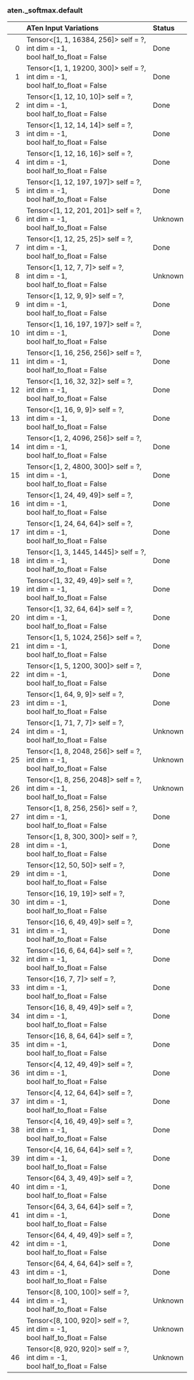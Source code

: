 ### aten._softmax.default
|    | ATen Input Variations                                                               | Status   |
|---:|:------------------------------------------------------------------------------------|:---------|
|  0 | Tensor<[1, 1, 16384, 256]> self = ?,<br>int dim = -1,<br>bool half_to_float = False | Done     |
|  1 | Tensor<[1, 1, 19200, 300]> self = ?,<br>int dim = -1,<br>bool half_to_float = False | Done     |
|  2 | Tensor<[1, 12, 10, 10]> self = ?,<br>int dim = -1,<br>bool half_to_float = False    | Done     |
|  3 | Tensor<[1, 12, 14, 14]> self = ?,<br>int dim = -1,<br>bool half_to_float = False    | Done     |
|  4 | Tensor<[1, 12, 16, 16]> self = ?,<br>int dim = -1,<br>bool half_to_float = False    | Done     |
|  5 | Tensor<[1, 12, 197, 197]> self = ?,<br>int dim = -1,<br>bool half_to_float = False  | Done     |
|  6 | Tensor<[1, 12, 201, 201]> self = ?,<br>int dim = -1,<br>bool half_to_float = False  | Unknown  |
|  7 | Tensor<[1, 12, 25, 25]> self = ?,<br>int dim = -1,<br>bool half_to_float = False    | Done     |
|  8 | Tensor<[1, 12, 7, 7]> self = ?,<br>int dim = -1,<br>bool half_to_float = False      | Unknown  |
|  9 | Tensor<[1, 12, 9, 9]> self = ?,<br>int dim = -1,<br>bool half_to_float = False      | Done     |
| 10 | Tensor<[1, 16, 197, 197]> self = ?,<br>int dim = -1,<br>bool half_to_float = False  | Done     |
| 11 | Tensor<[1, 16, 256, 256]> self = ?,<br>int dim = -1,<br>bool half_to_float = False  | Done     |
| 12 | Tensor<[1, 16, 32, 32]> self = ?,<br>int dim = -1,<br>bool half_to_float = False    | Done     |
| 13 | Tensor<[1, 16, 9, 9]> self = ?,<br>int dim = -1,<br>bool half_to_float = False      | Done     |
| 14 | Tensor<[1, 2, 4096, 256]> self = ?,<br>int dim = -1,<br>bool half_to_float = False  | Done     |
| 15 | Tensor<[1, 2, 4800, 300]> self = ?,<br>int dim = -1,<br>bool half_to_float = False  | Done     |
| 16 | Tensor<[1, 24, 49, 49]> self = ?,<br>int dim = -1,<br>bool half_to_float = False    | Done     |
| 17 | Tensor<[1, 24, 64, 64]> self = ?,<br>int dim = -1,<br>bool half_to_float = False    | Done     |
| 18 | Tensor<[1, 3, 1445, 1445]> self = ?,<br>int dim = -1,<br>bool half_to_float = False | Done     |
| 19 | Tensor<[1, 32, 49, 49]> self = ?,<br>int dim = -1,<br>bool half_to_float = False    | Done     |
| 20 | Tensor<[1, 32, 64, 64]> self = ?,<br>int dim = -1,<br>bool half_to_float = False    | Done     |
| 21 | Tensor<[1, 5, 1024, 256]> self = ?,<br>int dim = -1,<br>bool half_to_float = False  | Done     |
| 22 | Tensor<[1, 5, 1200, 300]> self = ?,<br>int dim = -1,<br>bool half_to_float = False  | Done     |
| 23 | Tensor<[1, 64, 9, 9]> self = ?,<br>int dim = -1,<br>bool half_to_float = False      | Done     |
| 24 | Tensor<[1, 71, 7, 7]> self = ?,<br>int dim = -1,<br>bool half_to_float = False      | Unknown  |
| 25 | Tensor<[1, 8, 2048, 256]> self = ?,<br>int dim = -1,<br>bool half_to_float = False  | Unknown  |
| 26 | Tensor<[1, 8, 256, 2048]> self = ?,<br>int dim = -1,<br>bool half_to_float = False  | Unknown  |
| 27 | Tensor<[1, 8, 256, 256]> self = ?,<br>int dim = -1,<br>bool half_to_float = False   | Done     |
| 28 | Tensor<[1, 8, 300, 300]> self = ?,<br>int dim = -1,<br>bool half_to_float = False   | Done     |
| 29 | Tensor<[12, 50, 50]> self = ?,<br>int dim = -1,<br>bool half_to_float = False       | Done     |
| 30 | Tensor<[16, 19, 19]> self = ?,<br>int dim = -1,<br>bool half_to_float = False       | Done     |
| 31 | Tensor<[16, 6, 49, 49]> self = ?,<br>int dim = -1,<br>bool half_to_float = False    | Done     |
| 32 | Tensor<[16, 6, 64, 64]> self = ?,<br>int dim = -1,<br>bool half_to_float = False    | Done     |
| 33 | Tensor<[16, 7, 7]> self = ?,<br>int dim = -1,<br>bool half_to_float = False         | Done     |
| 34 | Tensor<[16, 8, 49, 49]> self = ?,<br>int dim = -1,<br>bool half_to_float = False    | Done     |
| 35 | Tensor<[16, 8, 64, 64]> self = ?,<br>int dim = -1,<br>bool half_to_float = False    | Done     |
| 36 | Tensor<[4, 12, 49, 49]> self = ?,<br>int dim = -1,<br>bool half_to_float = False    | Done     |
| 37 | Tensor<[4, 12, 64, 64]> self = ?,<br>int dim = -1,<br>bool half_to_float = False    | Done     |
| 38 | Tensor<[4, 16, 49, 49]> self = ?,<br>int dim = -1,<br>bool half_to_float = False    | Done     |
| 39 | Tensor<[4, 16, 64, 64]> self = ?,<br>int dim = -1,<br>bool half_to_float = False    | Done     |
| 40 | Tensor<[64, 3, 49, 49]> self = ?,<br>int dim = -1,<br>bool half_to_float = False    | Done     |
| 41 | Tensor<[64, 3, 64, 64]> self = ?,<br>int dim = -1,<br>bool half_to_float = False    | Done     |
| 42 | Tensor<[64, 4, 49, 49]> self = ?,<br>int dim = -1,<br>bool half_to_float = False    | Done     |
| 43 | Tensor<[64, 4, 64, 64]> self = ?,<br>int dim = -1,<br>bool half_to_float = False    | Done     |
| 44 | Tensor<[8, 100, 100]> self = ?,<br>int dim = -1,<br>bool half_to_float = False      | Unknown  |
| 45 | Tensor<[8, 100, 920]> self = ?,<br>int dim = -1,<br>bool half_to_float = False      | Unknown  |
| 46 | Tensor<[8, 920, 920]> self = ?,<br>int dim = -1,<br>bool half_to_float = False      | Unknown  |

